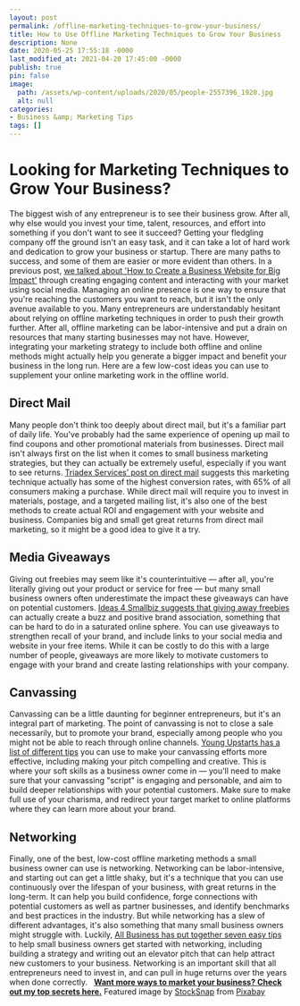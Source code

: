 ```yaml
---
layout: post
permalink: /offline-marketing-techniques-to-grow-your-business/
title: How to Use Offline Marketing Techniques to Grow Your Business
description: None
date: 2020-05-25 17:55:18 -0000
last_modified_at: 2021-04-20 17:45:00 -0000
publish: true
pin: false
image:
  path: /assets/wp-content/uploads/2020/05/people-2557396_1920.jpg
  alt: null
categories:
- Business &amp; Marketing Tips
tags: []
---
```

# Looking for Marketing Techniques to Grow Your Business?

The biggest wish of any entrepreneur is to see their business grow. After all, why else would you invest your time, talent, resources, and effort into something if you don't want to see it succeed? Getting your fledgling company off the ground isn't an easy task, and it can take a lot of hard work and dedication to grow your business or startup. There are many paths to success, and some of them are easier or more evident than others. In a previous post, [we talked about 'How to Create a Business Website for Big Impact'](https://katebagoy.com/create-a-business-website/) through creating engaging content and interacting with your market using social media. Managing an online presence is one way to ensure that you're reaching the customers you want to reach, but it isn't the only avenue available to you. Many entrepreneurs are understandably hesitant about relying on offline marketing techniques in order to push their growth further. After all, offline marketing can be labor-intensive and put a drain on resources that many starting businesses may not have. However, integrating your marketing strategy to include both offline and online methods might actually help you generate a bigger impact and benefit your business in the long run. Here are a few low-cost ideas you can use to supplement your online marketing work in the offline world.

## **Direct Mail**

Many people don't think too deeply about direct mail, but it's a familiar part of daily life. You've probably had the same experience of opening up mail to find coupons and other promotional materials from businesses. Direct mail isn't always first on the list when it comes to small business marketing strategies, but they can actually be extremely useful, especially if you want to see returns. [Triadex Services’ post on direct mail](https://www.triadexservices.com/direct-mail-marketing/direct-mail-advertising-still-yields-the-lowest-cost-per-lead/) suggests this marketing technique actually has some of the highest conversion rates, with 65% of all consumers making a purchase. While direct mail will require you to invest in materials, postage, and a targeted mailing list, it's also one of the best methods to create actual ROI and engagement with your website and business. Companies big and small get great returns from direct mail marketing, so it might be a good idea to give it a try.

## **Media Giveaways**

Giving out freebies may seem like it's counterintuitive — after all, you're literally giving out your product or service for free — but many small business owners often underestimate the impact these giveaways can have on potential customers. [Ideas 4 Smallbiz suggests that giving away freebies](http://ideas4smallbiz.com/2012/04/6-reasons-giving-away-free-stuff-can-work-for-your-small-business/) can actually create a buzz and positive brand association, something that can be hard to do in a saturated online sphere. You can use giveaways to strengthen recall of your brand, and include links to your social media and website in your free items. While it can be costly to do this with a large number of people, giveaways are more likely to motivate customers to engage with your brand and create lasting relationships with your company.

## **Canvassing**

Canvassing can be a little daunting for beginner entrepreneurs, but it's an integral part of marketing. The point of canvassing is not to close a sale necessarily, but to promote your brand, especially among people who you might not be able to reach through online channels. [Young Upstarts has a list of different tips](http://www.youngupstarts.com/2018/02/16/4-canvassing-tips-for-your-new-startup/) you can use to make your canvassing efforts more effective, including making your pitch compelling and creative. This is where your soft skills as a business owner come in — you'll need to make sure that your canvassing "script" is engaging and personable, and aim to build deeper relationships with your potential customers. Make sure to make full use of your charisma, and redirect your target market to online platforms where they can learn more about your brand.

## **Networking**

Finally, one of the best, low-cost offline marketing methods a small business owner can use is networking. Networking can be labor-intensive, and starting out can get a little shaky, but it's a technique that you can use continuously over the lifespan of your business, with great returns in the long-term. It can help you build confidence, forge connections with potential customers as well as partner businesses, and identify benchmarks and best practices in the industry. But while networking has a slew of different advantages, it's also something that many small business owners might struggle with. Luckily, [All Business has put together seven easy tips](https://www.allbusiness.com/network-small-business-owner-113187-1.html) to help small business owners get started with networking, including building a strategy and writing out an elevator pitch that can help attract new customers to your business. Networking is an important skill that all entrepreneurs need to invest in, and can pull in huge returns over the years when done correctly.   **[Want more ways to market your business? Check out my top secrets here.](https://go.katebagoy.com/ebook)** Featured image by [StockSnap](https://pixabay.com/users/StockSnap-894430/?utm_source=link-attribution&utm_medium=referral&utm_campaign=image&utm_content=2557396) from [Pixabay](https://pixabay.com/?utm_source=link-attribution&utm_medium=referral&utm_campaign=image&utm_content=2557396)

